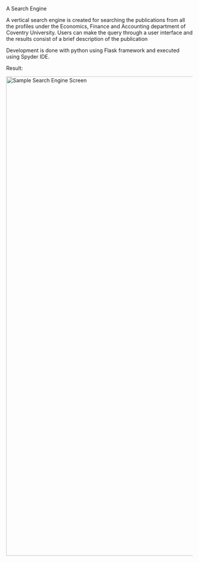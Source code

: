 A Search Engine

A vertical search engine is created for searching the publications from all the profiles under the Economics, Finance and Accounting department of Coventry University. Users can make the query through a user interface and the results consist of a brief description of the publication

Development is done with python using Flask framework and executed using Spyder IDE.

Result:


<img width="1295" alt="Sample Search Engine Screen" src="https://user-images.githubusercontent.com/98556023/189319518-e5e1d658-98b3-4835-aa75-8a3a95f51861.png">



